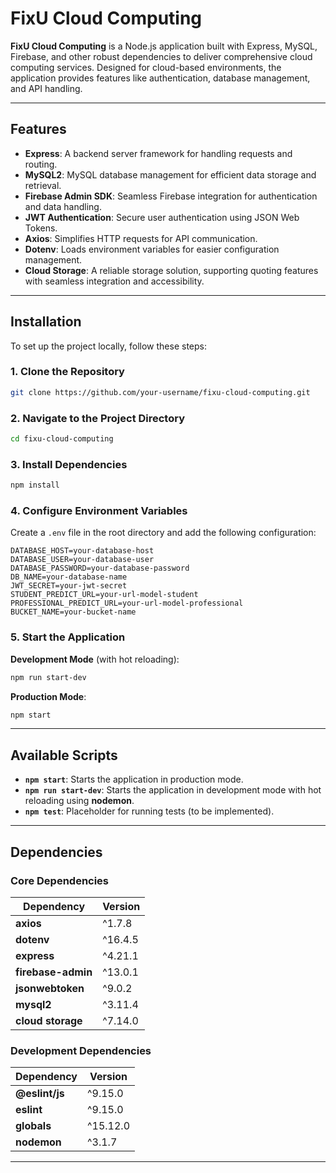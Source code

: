 # **FixU Cloud Computing**

**FixU Cloud Computing** is a Node.js application built with Express, MySQL, Firebase, and other robust dependencies to deliver comprehensive cloud computing services. Designed for cloud-based environments, the application provides features like authentication, database management, and API handling.

---

## **Features**

- **Express**: A backend server framework for handling requests and routing.
- **MySQL2**: MySQL database management for efficient data storage and retrieval.
- **Firebase Admin SDK**: Seamless Firebase integration for authentication and data handling.
- **JWT Authentication**: Secure user authentication using JSON Web Tokens.
- **Axios**: Simplifies HTTP requests for API communication.
- **Dotenv**: Loads environment variables for easier configuration management.
- **Cloud Storage**: A reliable storage solution, supporting quoting features with seamless integration and accessibility.

---

## **Installation**

To set up the project locally, follow these steps:

### 1. Clone the Repository
```bash
git clone https://github.com/your-username/fixu-cloud-computing.git
```

### 2. Navigate to the Project Directory
```bash
cd fixu-cloud-computing
```

### 3. Install Dependencies
```bash
npm install
```

### 4. Configure Environment Variables
Create a `.env` file in the root directory and add the following configuration:

```plaintext
DATABASE_HOST=your-database-host
DATABASE_USER=your-database-user
DATABASE_PASSWORD=your-database-password
DB_NAME=your-database-name
JWT_SECRET=your-jwt-secret
STUDENT_PREDICT_URL=your-url-model-student
PROFESSIONAL_PREDICT_URL=your-url-model-professional
BUCKET_NAME=your-bucket-name
```

### 5. Start the Application
**Development Mode** (with hot reloading):
  ```bash
  npm run start-dev
  ```
**Production Mode**:
  ```bash
  npm start
  ```

---

## **Available Scripts**

- **`npm start`**: Starts the application in production mode.
- **`npm run start-dev`**: Starts the application in development mode with hot reloading using **nodemon**.
- **`npm test`**: Placeholder for running tests (to be implemented).

---

## **Dependencies**

### Core Dependencies
| Dependency       | Version  |
|-------------------|----------|
| **axios**         | ^1.7.8   |
| **dotenv**        | ^16.4.5  |
| **express**       | ^4.21.1  |
| **firebase-admin**| ^13.0.1  |
| **jsonwebtoken**  | ^9.0.2   |
| **mysql2**        | ^3.11.4  |
| **cloud storage** | ^7.14.0  |

### Development Dependencies
| Dependency       | Version  |
|-------------------|----------|
| **@eslint/js**    | ^9.15.0  |
| **eslint**        | ^9.15.0  |
| **globals**       | ^15.12.0 |
| **nodemon**       | ^3.1.7   |

---
